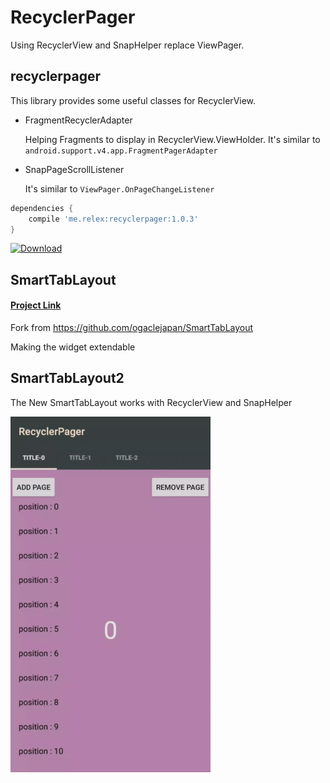 # RecyclerPager

Using RecyclerView and SnapHelper replace ViewPager.

##  recyclerpager

This library provides some useful classes for RecyclerView.

* FragmentRecyclerAdapter

    Helping Fragments to display in RecyclerView.ViewHolder. It's similar to ```android.support.v4.app.FragmentPagerAdapter```

* SnapPageScrollListener

    It's similar to ```ViewPager.OnPageChangeListener```



```groovy
dependencies {
    compile 'me.relex:recyclerpager:1.0.3'
}
```

 [ ![Download](https://api.bintray.com/packages/ongakuer/maven/RecyclerPager/images/download.svg) ](https://bintray.com/ongakuer/maven/RecyclerPager/_latestVersion)


## SmartTabLayout

#### [Project Link](https://github.com/ongakuer/SmartTabLayout)

Fork from https://github.com/ogaclejapan/SmartTabLayout

Making the widget extendable


## SmartTabLayout2

The New SmartTabLayout works with RecyclerView and SnapHelper



![RecyclerPager](/demo.gif)